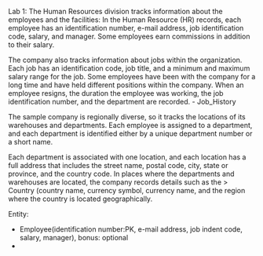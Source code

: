 Lab 1: The Human Resources division tracks information about the employees and the facilities:
In the Human Resource (HR) records, each employee has an identification number, e-mail address, job identification code, salary, and manager. Some employees earn commissions in addition to their salary.

The company also tracks information about jobs within the organization. Each job has an identification code, job title, and a minimum and maximum salary range for the job.
Some employees have been with the company for a long time and have held different positions within the company. When an employee resigns, the duration the employee was working, the job identification number, and the department are recorded. - Job_History

The sample company is regionally diverse, so it tracks the locations of its warehouses and departments. Each employee is assigned to a department, and each department is identified either by a unique department number or a short name.

Each department is associated with one location, and each location has a full address that includes the street name, postal code, city, state or province, and the country code. In places where the departments and warehouses are located, the company records details such as the > Country (country name, currency symbol, currency name, and the region where the country is located geographically.

Entity:
- Employee(identification number:PK, e-mail address, job indent code, salary, manager), bonus: optional
- 